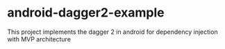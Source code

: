 # android-dagger2-example
This project implements the dagger 2 in android for dependency injection with MVP architecture 
